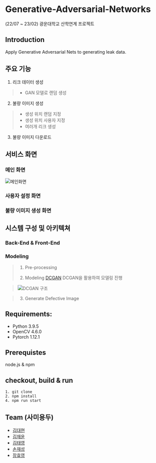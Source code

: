 # Generative-Adversarial-Networks
(22/07 ~ 23/02) 광운대학교 산학연계 프로젝트

## Introduction
Apply Generative Adversarial Nets to generating leak data.

## 주요 기능
1. 리크 데이터 생성
>* GAN 모델로 랜덤 생성

2. 불량 이미지 생성
>* 생성 위치 랜덤 지정
>* 생성 위치 사용자 지정
>* 여러개 리크 생성

3. 불량 이미지 다운로드

## 서비스 화면

### 메인 화면

![메인화면](https://user-images.githubusercontent.com/49435654/214221161-7d22fda2-fc1e-437f-8203-15548903a60d.png)

### 사용자 설정 화면

### 불량 이미지 생성 화면

## 시스템 구성 및 아키텍쳐

### Back-End & Front-End

### Modeling
> 1. Pre-processing
> 
> 2. Modeling [DCGAN](https://arxiv.org/pdf/1511.06434.pdf)
> DCGAN을 활용하여 모델링 진행

> ![DCGAN 구조](https://user-images.githubusercontent.com/49435654/214224661-3dd07006-e5b6-425b-a638-c69c3dba77d1.PNG)


> 3. Generate Defective Image

## Requirements:
* Python 3.9.5
* OpenCV 4.6.0
* Pytorch 1.12.1

## Prerequistes

node.js & npm

## checkout, build & run

```
1. git clone
2. npm install 
4. npm run start
```

## Team (사미용두)
* [김대현](https://github.com/DevDae)
* [김재윤](https://github.com/kimjaeyoonn)
* [김태영](https://github.com/kty4119)
* [손재성](https://github.com/noseaj)
* [장효영](https://github.com/HyoYoung22)
